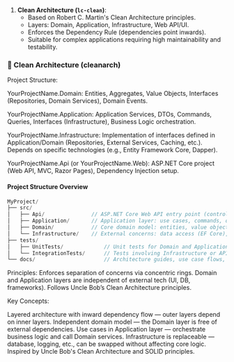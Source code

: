 1.  **Clean Architecture (`lc-clean`)**:
    * Based on Robert C. Martin's Clean Architecture principles.
    * Layers: Domain, Application, Infrastructure, Web API/UI.
    * Enforces the Dependency Rule (dependencies point inwards).
    * Suitable for complex applications requiring high maintainability and testability.

### 🧼 Clean Architecture (cleanarch)
Project Structure:

YourProjectName.Domain: Entities, Aggregates, Value Objects, Interfaces (Repositories, Domain Services), Domain Events.

YourProjectName.Application: Application Services, DTOs, Commands, Queries, Interfaces (Infrastructure), Business Logic orchestration.

YourProjectName.Infrastructure: Implementation of interfaces defined in Application/Domain (Repositories, External Services, Caching, etc.). Depends on specific technologies (e.g., Entity Framework Core, Dapper).

YourProjectName.Api (or YourProjectName.Web): ASP.NET Core project (Web API, MVC, Razor Pages), Dependency Injection setup.

#### Project Structure Overview
```cpp
MyProject/
├── src/
│   ├── Api/               // ASP.NET Core Web API entry point (controllers, filters, etc.)
│   ├── Application/       // Application layer: use cases, commands, queries, DTOs, interfaces
│   ├── Domain/            // Core domain model: entities, value objects, interfaces, enums, business logic
│   └── Infrastructure/    // External concerns: data access (EF Core), file I/O, integrations, services, repositories
├── tests/
│   ├── UnitTests/             // Unit tests for Domain and Application logic
│   └── IntegrationTests/      // Tests involving Infrastructure or API layers
└── docs/                      // Architecture guides, use case flows, diagrams (optional)
```

Principles:
Enforces separation of concerns via concentric rings.
Domain and Application layers are independent of external tech (UI, DB, frameworks).
Follows Uncle Bob’s Clean Architecture principles.

Key Concepts:

Layered architecture with inward dependency flow — outer layers depend on inner layers.
Independent domain model — the Domain layer is free of external dependencies.
Use cases in Application layer — orchestrate business logic and call Domain services.
Infrastructure is replaceable — database, logging, etc., can be swapped without affecting core logic.
Inspired by Uncle Bob's Clean Architecture and SOLID principles.
